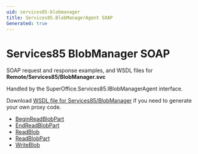 ```yaml
---
uid: services85-blobmanager
title: Services85.BlobManagerAgent SOAP
Generated: true
---
```


# Services85 BlobManager SOAP

SOAP request and response examples, and WSDL files for **Remote/Services85/BlobManager.svc**

Handled by the <see cref="T:SuperOffice.Services85.IBlobManagerAgent">SuperOffice.Services85.IBlobManagerAgent</see> interface.



Download [WSDL file for Services85/BlobManager](../Services85-BlobManager.md) if you need to generate your own proxy code.

* [BeginReadBlobPart](BeginReadBlobPart.md)
* [EndReadBlobPart](EndReadBlobPart.md)
* [ReadBlob](ReadBlob.md)
* [ReadBlobPart](ReadBlobPart.md)
* [WriteBlob](WriteBlob.md)
